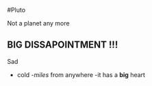 #Pluto

Not a planet any more

## BIG DISSAPOINTMENT !!!

Sad
  - cold
  -*miles* from anywhere
  -it has a **big** heart
